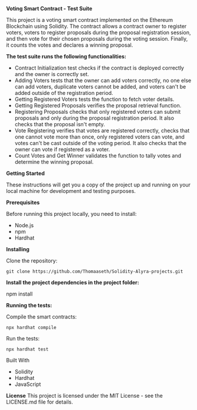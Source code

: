 **Voting Smart Contract - Test Suite**

This project is a voting smart contract implemented on the Ethereum Blockchain using Solidity. The contract allows a contract owner to register voters, voters to register proposals during the proposal registration session, and then vote for their chosen proposals during the voting session. Finally, it counts the votes and declares a winning proposal.

**The test suite runs the following functionalities:**

- Contract Initialization test checks if the contract is deployed correctly and the owner is correctly set.
- Adding Voters tests that the owner can add voters correctly, no one else can add voters, duplicate voters cannot be added, and voters can't be added outside of the registration period.
- Getting Registered Voters tests the function to fetch voter details.
- Getting Registered Proposals verifies the proposal retrieval function.
- Registering Proposals checks that only registered voters can submit proposals and only during the proposal registration period. It also checks that the proposal isn't empty.
- Vote Registering verifies that votes are registered correctly, checks that one cannot vote more than once, only registered voters can vote, and votes can't be cast outside of the voting period. It also checks that the owner can vote if registered as a voter.
- Count Votes and Get Winner validates the function to tally votes and determine the winning proposal.

**Getting Started**

These instructions will get you a copy of the project up and running on your local machine for development and testing purposes.

**Prerequisites**

Before running this project locally, you need to install:

- Node.js
- npm
- Hardhat

**Installing**

Clone the repository:

```git clone https://github.com/Thomaaseth/Solidity-Alyra-projects.git```

**Install the project dependencies in the project folder:**

npm install

**Running the tests:**

Compile the smart contracts:

```npx hardhat compile```

Run the tests:

```npx hardhat test```

Built With

- Solidity 
- Hardhat 
- JavaScript

**License**
This project is licensed under the MIT License - see the LICENSE.md file for details.

